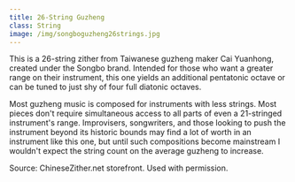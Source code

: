 ```yaml
---
title: 26-String Guzheng
class: String
image: /img/songboguzheng26strings.jpg
---
```

This is a 26-string zither from Taiwanese guzheng maker Cai Yuanhong, created under the Songbo brand. Intended for those who want a greater range on their instrument, this one yields an additional pentatonic octave or can be tuned to just shy of four full diatonic octaves.

Most guzheng music is composed for instruments with less strings. Most pieces don't require simultaneous access to all parts of even a 21-stringed instrument's range. Improvisers, songwriters, and those looking to push the instrument beyond its historic bounds may find a lot of worth in an instrument like this one, but until such compositions become mainstream I wouldn't expect the string count on the average guzheng to increase.

Source: ChineseZither.net storefront. Used with permission.
